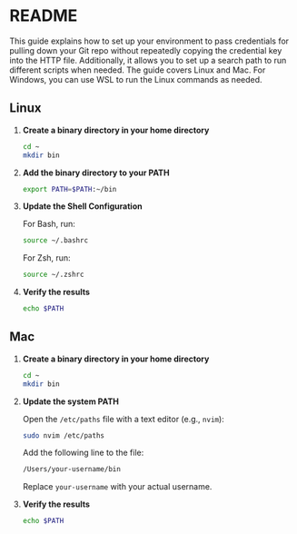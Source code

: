 # README

This guide explains how to set up your environment to pass credentials for pulling down your Git repo without repeatedly copying the credential key into the HTTP file. Additionally, it allows you to set up a search path to run different scripts when needed. The guide covers Linux and Mac. For Windows, you can use WSL to run the Linux commands as needed.

## Linux

1. **Create a binary directory in your home directory**

   ```sh
   cd ~
   mkdir bin
   ```

2. **Add the binary directory to your PATH**

   ```sh
   export PATH=$PATH:~/bin
   ```

3. **Update the Shell Configuration**

   For Bash, run:
   
   ```sh
   source ~/.bashrc
   ```
   
   For Zsh, run:
   
   ```sh
   source ~/.zshrc
   ```

4. **Verify the results**

   ```sh
   echo $PATH
   ```

## Mac

1. **Create a binary directory in your home directory**

   ```sh
   cd ~
   mkdir bin
   ```

2. **Update the system PATH**

   Open the `/etc/paths` file with a text editor (e.g., `nvim`):

   ```sh
   sudo nvim /etc/paths
   ```

   Add the following line to the file:

   ```sh
   /Users/your-username/bin
   ```

   Replace `your-username` with your actual username.

3. **Verify the results**

   ```sh
   echo $PATH
   ```

